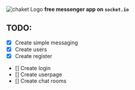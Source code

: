 ![chaket Logo](https://psv4.userapi.com/c848324/u437920818/docs/d11/7e5725ed27fb/1538303776288.png?extra=VUh6QQV8KxrqIpJ0bYsln46XG03yDgLWMOKyZD3JFDd8EBIbfwfmlhGxwViZf-XRH_dyUkXuqQVqAfvY4cFKU7qjAOo__Tv_Q_dbq2zNZ-fI6Uo2YhZdBmziaAvmw6AVAiAt5zvGLan9NjQJQnaXwV-eJkjI)
**free messenger app on `socket.io`**

## TODO:

- [x] Create simple messaging
- [x] Create users
- [x] Create register
- [] Create login
- [] Create userpage
- [] Create chat rooms